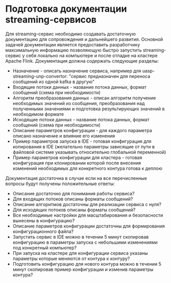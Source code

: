 # Подготовка документации streaming-сервисов



Для streaming-сервис необходимо создавать достаточную документацию для сопровождения и дальнейшего развития. Основной задачей документации является предоставить разработчику максимальную информацию позволяющую быстро запустить streaming-сервис у себя локально на компьютере и после отладке на кластере Apache Flink. Документация должна содержать следующие разделы:

- Назначение - описать назначение сервиса, например для uasp-streaming-unp-convertor: "сервис предназначен для переноса сообщений из одной kafka в другую"
- Входящие потоки данных - название потока данных, формат сообщений (схема при необходимости)
- Алгоритм преобразования данных - описан алгоритм получение необходимых значений из сообщения, преобразования над полученными значениями и подготовка результирующих значений в необходимом формате
- Исходящие потоки данных - название потока данных, формат сообщений (схема при необходимости)
- Описание параметров конфигурации - для каждого параметра описано назначение и влияние его изменения
- Пример параметров запуска в IDE - готовая конфигурация для копирования в IDE (желательно параметры зависящие от пути в файловой системе указывать относительно глобальной переменной)
- Пример параметров конфигурации для кластера - готовая конфигурация при клонировании которой после внесения изменений необходимых для конкретного контура готова к деплою



Документация достаточна в случае если на все перечисленные вопросы будут получены положительные ответы:

- Описание достаточно для понимания работы сервиса?
- Для входящих потоков описаны форматы сообщений?
- Описание алгоритмов достаточны для реализации сервиса с нуля?
- Для исходящих потоков описаны форматы сообщений?
- Все необходимые настройки для масштабирования и безопасности вынесены в конфигурацию?
- Описание параметров конфигурации достаточны для формирования конфигурационного файла?
- Запустить сервис в IDE можно в течении 5 минут скопировав конфигурацию в параметры запуска с небольшими изменениями под конкретный компьютер?
- При запуска на кластере для конфигурации сервиса указаны параметры которые меняются от контура к контуру?
- Подготовить конфигурацию для нового контура можно в течении 5 минут скопировав пример конфигурации и изменив параметры контура?



